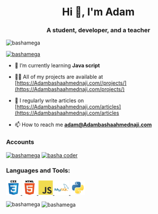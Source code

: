 <h1 align="center">Hi 👋, I'm Adam</h1>
<h3 align="center">A student, developer, and a teacher</h3>

<p align="left"> <img src="https://komarev.com/ghpvc/?username=bashamega&label=Profile%20views&color=0e75b6&style=flat" alt="bashamega" /> </p>

<p align="left"> <a href="https://github.com/ryo-ma/github-profile-trophy"><img src="https://github-profile-trophy.vercel.app/?username=bashamega" alt="bashamega" /></a> </p>

- 🌱 I’m currently learning **Java script**

- 👨‍💻 All of my projects are available at [https://Adambashaahmednaji.com//projects/](https://Adambashaahmednaji.com/projects/)

- 📝 I regularly write articles on [https://Adambashaahmednaji.com/articles](https://Adambashaahmednaji.com/articles


- 📫 How to reach me **adam@Adambashaahmednaji.com**

<h3 align="left">Accounts</h3>
<p align="left">
<a href="https://codepen.io/bashamega" target="blank"><img align="center" src="https://raw.githubusercontent.com/rahuldkjain/github-profile-readme-generator/master/src/images/icons/Social/codepen.svg" alt="bashamega" height="30" width="40" /></a>
<a href="https://www.youtube.com/c/basha coder" target="blank"><img align="center" src="https://raw.githubusercontent.com/rahuldkjain/github-profile-readme-generator/master/src/images/icons/Social/youtube.svg" alt="basha coder" height="30" width="40" /></a>
</p>

<h3 align="left">Languages and Tools:</h3>
<p align="left"> <a href="https://www.w3schools.com/css/" target="_blank" rel="noreferrer"> <img src="https://raw.githubusercontent.com/devicons/devicon/master/icons/css3/css3-original-wordmark.svg" alt="css3" width="40" height="40"/> </a> <a href="https://www.w3.org/html/" target="_blank" rel="noreferrer"> <img src="https://raw.githubusercontent.com/devicons/devicon/master/icons/html5/html5-original-wordmark.svg" alt="html5" width="40" height="40"/> </a> <a href="https://developer.mozilla.org/en-US/docs/Web/JavaScript" target="_blank" rel="noreferrer"> <img src="https://raw.githubusercontent.com/devicons/devicon/master/icons/javascript/javascript-original.svg" alt="javascript" width="40" height="40"/> </a> <a href="https://www.mysql.com/" target="_blank" rel="noreferrer"> <img src="https://raw.githubusercontent.com/devicons/devicon/master/icons/mysql/mysql-original-wordmark.svg" alt="mysql" width="40" height="40"/> </a> <a href="https://www.python.org" target="_blank" rel="noreferrer"> <img src="https://raw.githubusercontent.com/devicons/devicon/master/icons/python/python-original.svg" alt="python" width="40" height="40"/> </a> </p>

<p><img align="left" src="https://github-readme-stats.vercel.app/api/top-langs?username=bashamega&show_icons=true&locale=en&layout=compact" alt="bashamega" /></p>

<p>&nbsp;<img align="center" src="https://github-readme-stats.vercel.app/api?username=bashamega&show_icons=true&locale=en" alt="bashamega" /></p>
